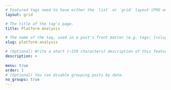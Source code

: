 ```yaml
---
# Featured tags need to have either the `list` or `grid` layout (PRO only).
layout: grid

# The title of the tag's page.
title: Platform Analysis

# The name of the tag, used in a post's front matter (e.g. tags: [<slug>]).
slug: platform-analysis

# (Optional) Write a short (~150 characters) description of this featured tag.
description: >
 
menu: true
order: 1
# (Optional) You can disable grouping posts by date.
no_groups: true
---
```

